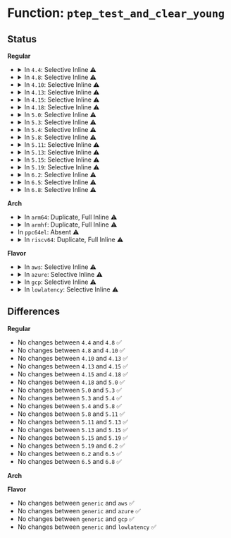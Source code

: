 # Function: <code>ptep_test_and_clear_young</code>

## Status
<b>Regular</b>
<ul>
<li>
<details>
<summary>In <code>4.4</code>: Selective Inline ⚠️</summary>

```c
int ptep_test_and_clear_young(struct vm_area_struct *vma, long unsigned int addr, pte_t *ptep);
```

**Collision:** Unique Global

**Inline:** Selective

**Transformation:** False

**Instances:**

```
In arch/x86/mm/pgtable.c (ffffffff81070fd0)
Location: arch/x86/mm/pgtable.c:447
Inline: True
Direct callers:
  - arch/x86/mm/pgtable.c:ptep_clear_flush_young
  - mm/page_idle.c:page_idle_clear_pte_refs_one
  - fs/proc/task_mmu.c:clear_refs_pte_range
```
**Symbols:**

```
ffffffff81070fd0-ffffffff81070ffb: ptep_test_and_clear_young (STB_GLOBAL)
```
</details>
</li>
<li>
<details>
<summary>In <code>4.8</code>: Selective Inline ⚠️</summary>

```c
int ptep_test_and_clear_young(struct vm_area_struct *vma, long unsigned int addr, pte_t *ptep);
```

**Collision:** Unique Global

**Inline:** Selective

**Transformation:** False

**Instances:**

```
In arch/x86/mm/pgtable.c (ffffffff81070f00)
Location: arch/x86/mm/pgtable.c:450
Inline: True
Direct callers:
  - arch/x86/mm/pgtable.c:ptep_clear_flush_young
  - mm/page_idle.c:page_idle_clear_pte_refs_one
  - fs/proc/task_mmu.c:clear_refs_pte_range
```
**Symbols:**

```
ffffffff81070f00-ffffffff81070f2a: ptep_test_and_clear_young (STB_GLOBAL)
```
</details>
</li>
<li>
<details>
<summary>In <code>4.10</code>: Selective Inline ⚠️</summary>

```c
int ptep_test_and_clear_young(struct vm_area_struct *vma, long unsigned int addr, pte_t *ptep);
```

**Collision:** Unique Global

**Inline:** Selective

**Transformation:** False

**Instances:**

```
In arch/x86/mm/pgtable.c (ffffffff81074a80)
Location: arch/x86/mm/pgtable.c:450
Inline: True
Direct callers:
  - arch/x86/mm/pgtable.c:ptep_clear_flush_young
  - mm/page_idle.c:page_idle_clear_pte_refs_one
  - fs/proc/task_mmu.c:clear_refs_pte_range
```
**Symbols:**

```
ffffffff81074a80-ffffffff81074aaa: ptep_test_and_clear_young (STB_GLOBAL)
```
</details>
</li>
<li>
<details>
<summary>In <code>4.13</code>: Selective Inline ⚠️</summary>

```c
int ptep_test_and_clear_young(struct vm_area_struct *vma, long unsigned int addr, pte_t *ptep);
```

**Collision:** Unique Global

**Inline:** Selective

**Transformation:** False

**Instances:**

```
In arch/x86/mm/pgtable.c (ffffffff81074010)
Location: arch/x86/mm/pgtable.c:480
Inline: True
Direct callers:
  - arch/x86/mm/pgtable.c:ptep_clear_flush_young
  - mm/page_idle.c:page_idle_clear_pte_refs_one
  - fs/proc/task_mmu.c:clear_refs_pte_range
```
**Symbols:**

```
ffffffff81074010-ffffffff8107403a: ptep_test_and_clear_young (STB_GLOBAL)
```
</details>
</li>
<li>
<details>
<summary>In <code>4.15</code>: Selective Inline ⚠️</summary>

```c
int ptep_test_and_clear_young(struct vm_area_struct *vma, long unsigned int addr, pte_t *ptep);
```

**Collision:** Unique Global

**Inline:** Selective

**Transformation:** False

**Instances:**

```
In arch/x86/mm/pgtable.c (ffffffff81079b25)
Location: arch/x86/mm/pgtable.c:480
Inline: True
Inline callers:
  - arch/x86/mm/pgtable.c:ptep_clear_flush_young
Direct callers:
  - mm/page_idle.c:page_idle_clear_pte_refs_one
  - fs/proc/task_mmu.c:clear_refs_pte_range
```
**Symbols:**

```
ffffffff81079a40-ffffffff81079a71: ptep_test_and_clear_young (STB_GLOBAL)
```
</details>
</li>
<li>
<details>
<summary>In <code>4.18</code>: Selective Inline ⚠️</summary>

```c
int ptep_test_and_clear_young(struct vm_area_struct *vma, long unsigned int addr, pte_t *ptep);
```

**Collision:** Unique Global

**Inline:** Selective

**Transformation:** False

**Instances:**

```
In arch/x86/mm/pgtable.c (ffffffff8107c6e5)
Location: arch/x86/mm/pgtable.c:485
Inline: True
Inline callers:
  - arch/x86/mm/pgtable.c:ptep_clear_flush_young
Direct callers:
  - mm/page_idle.c:page_idle_clear_pte_refs_one
  - fs/proc/task_mmu.c:clear_refs_pte_range
```
**Symbols:**

```
ffffffff8107c610-ffffffff8107c640: ptep_test_and_clear_young (STB_GLOBAL)
```
</details>
</li>
<li>
<details>
<summary>In <code>5.0</code>: Selective Inline ⚠️</summary>

```c
int ptep_test_and_clear_young(struct vm_area_struct *vma, long unsigned int addr, pte_t *ptep);
```

**Collision:** Unique Global

**Inline:** Selective

**Transformation:** False

**Instances:**

```
In arch/x86/mm/pgtable.c (ffffffff810830f5)
Location: arch/x86/mm/pgtable.c:551
Inline: True
Inline callers:
  - arch/x86/mm/pgtable.c:ptep_clear_flush_young
  - arch/x86/mm/pgtable.c:ptep_clear_flush_young
Direct callers:
  - mm/page_idle.c:page_idle_clear_pte_refs_one
  - fs/proc/task_mmu.c:clear_refs_pte_range
```
**Symbols:**

```
ffffffff81083020-ffffffff81083050: ptep_test_and_clear_young (STB_GLOBAL)
```
</details>
</li>
<li>
<details>
<summary>In <code>5.3</code>: Selective Inline ⚠️</summary>

```c
int ptep_test_and_clear_young(struct vm_area_struct *vma, long unsigned int addr, pte_t *ptep);
```

**Collision:** Unique Global

**Inline:** Selective

**Transformation:** False

**Instances:**

```
In arch/x86/mm/pgtable.c (ffffffff81086d65)
Location: arch/x86/mm/pgtable.c:538
Inline: True
Inline callers:
  - arch/x86/mm/pgtable.c:ptep_clear_flush_young
  - arch/x86/mm/pgtable.c:ptep_clear_flush_young
Direct callers:
  - mm/page_idle.c:page_idle_clear_pte_refs_one
  - fs/proc/task_mmu.c:clear_refs_pte_range
```
**Symbols:**

```
ffffffff81086c90-ffffffff81086cbf: ptep_test_and_clear_young (STB_GLOBAL)
```
</details>
</li>
<li>
<details>
<summary>In <code>5.4</code>: Selective Inline ⚠️</summary>

```c
int ptep_test_and_clear_young(struct vm_area_struct *vma, long unsigned int addr, pte_t *ptep);
```

**Collision:** Unique Global

**Inline:** Selective

**Transformation:** False

**Instances:**

```
In arch/x86/mm/pgtable.c (ffffffff81087a55)
Location: arch/x86/mm/pgtable.c:534
Inline: True
Inline callers:
  - arch/x86/mm/pgtable.c:ptep_clear_flush_young
  - arch/x86/mm/pgtable.c:ptep_clear_flush_young
Direct callers:
  - mm/page_idle.c:page_idle_clear_pte_refs_one
  - fs/proc/task_mmu.c:clear_refs_pte_range
```
**Symbols:**

```
ffffffff81087980-ffffffff810879af: ptep_test_and_clear_young (STB_GLOBAL)
```
</details>
</li>
<li>
<details>
<summary>In <code>5.8</code>: Selective Inline ⚠️</summary>

```c
int ptep_test_and_clear_young(struct vm_area_struct *vma, long unsigned int addr, pte_t *ptep);
```

**Collision:** Unique Global

**Inline:** Selective

**Transformation:** False

**Instances:**

```
In arch/x86/mm/pgtable.c (ffffffff81089e95)
Location: arch/x86/mm/pgtable.c:541
Inline: True
Inline callers:
  - arch/x86/mm/pgtable.c:ptep_clear_flush_young
  - arch/x86/mm/pgtable.c:ptep_clear_flush_young
Direct callers:
  - mm/page_idle.c:page_idle_clear_pte_refs_one
  - fs/proc/task_mmu.c:clear_refs_pte_range
```
**Symbols:**

```
ffffffff81089dc0-ffffffff81089def: ptep_test_and_clear_young (STB_GLOBAL)
```
</details>
</li>
<li>
<details>
<summary>In <code>5.11</code>: Selective Inline ⚠️</summary>

```c
int ptep_test_and_clear_young(struct vm_area_struct *vma, long unsigned int addr, pte_t *ptep);
```

**Collision:** Unique Global

**Inline:** Selective

**Transformation:** False

**Instances:**

```
In arch/x86/mm/pgtable.c (ffffffff8108a115)
Location: arch/x86/mm/pgtable.c:541
Inline: True
Inline callers:
  - arch/x86/mm/pgtable.c:ptep_clear_flush_young
  - arch/x86/mm/pgtable.c:ptep_clear_flush_young
Direct callers:
  - mm/page_idle.c:page_idle_clear_pte_refs_one
  - fs/proc/task_mmu.c:clear_refs_pte_range
```
**Symbols:**

```
ffffffff8108a040-ffffffff8108a06f: ptep_test_and_clear_young (STB_GLOBAL)
```
</details>
</li>
<li>
<details>
<summary>In <code>5.13</code>: Selective Inline ⚠️</summary>

```c
int ptep_test_and_clear_young(struct vm_area_struct *vma, long unsigned int addr, pte_t *ptep);
```

**Collision:** Unique Global

**Inline:** Selective

**Transformation:** False

**Instances:**

```
In arch/x86/mm/pgtable.c (ffffffff8108ad75)
Location: arch/x86/mm/pgtable.c:541
Inline: True
Inline callers:
  - arch/x86/mm/pgtable.c:ptep_clear_flush_young
  - arch/x86/mm/pgtable.c:ptep_clear_flush_young
Direct callers:
  - mm/page_idle.c:page_idle_clear_pte_refs_one
  - fs/proc/task_mmu.c:clear_refs_pte_range
```
**Symbols:**

```
ffffffff8108aca0-ffffffff8108accf: ptep_test_and_clear_young (STB_GLOBAL)
```
</details>
</li>
<li>
<details>
<summary>In <code>5.15</code>: Selective Inline ⚠️</summary>

```c
int ptep_test_and_clear_young(struct vm_area_struct *vma, long unsigned int addr, pte_t *ptep);
```

**Collision:** Unique Global

**Inline:** Selective

**Transformation:** False

**Instances:**

```
In arch/x86/mm/pgtable.c (ffffffff8109a315)
Location: arch/x86/mm/pgtable.c:541
Inline: True
Inline callers:
  - arch/x86/mm/pgtable.c:ptep_clear_flush_young
  - arch/x86/mm/pgtable.c:ptep_clear_flush_young
Direct callers:
  - mm/page_idle.c:page_idle_clear_pte_refs_one
  - fs/proc/task_mmu.c:clear_refs_pte_range
```
**Symbols:**

```
ffffffff8109a240-ffffffff8109a26f: ptep_test_and_clear_young (STB_GLOBAL)
```
</details>
</li>
<li>
<details>
<summary>In <code>5.19</code>: Selective Inline ⚠️</summary>

```c
int ptep_test_and_clear_young(struct vm_area_struct *vma, long unsigned int addr, pte_t *ptep);
```

**Collision:** Unique Global

**Inline:** Selective

**Transformation:** False

**Instances:**

```
In arch/x86/mm/pgtable.c (ffffffff810ad465)
Location: arch/x86/mm/pgtable.c:541
Inline: True
Inline callers:
  - arch/x86/mm/pgtable.c:ptep_clear_flush_young
  - arch/x86/mm/pgtable.c:ptep_clear_flush_young
Direct callers:
  - mm/page_idle.c:page_idle_clear_pte_refs_one
  - fs/proc/task_mmu.c:clear_refs_pte_range
```
**Symbols:**

```
ffffffff810ad380-ffffffff810ad3b5: ptep_test_and_clear_young (STB_GLOBAL)
```
</details>
</li>
<li>
<details>
<summary>In <code>6.2</code>: Selective Inline ⚠️</summary>

```c
int ptep_test_and_clear_young(struct vm_area_struct *vma, long unsigned int addr, pte_t *ptep);
```

**Collision:** Unique Global

**Inline:** Selective

**Transformation:** False

**Instances:**

```
In arch/x86/mm/pgtable.c (ffffffff810c7595)
Location: arch/x86/mm/pgtable.c:545
Inline: True
Inline callers:
  - arch/x86/mm/pgtable.c:ptep_clear_flush_young
  - arch/x86/mm/pgtable.c:ptep_clear_flush_young
Direct callers:
  - mm/vmscan.c:lru_gen_look_around
  - mm/vmscan.c:walk_pte_range
  - mm/page_idle.c:page_idle_clear_pte_refs_one
  - fs/proc/task_mmu.c:clear_refs_pte_range
```
**Symbols:**

```
ffffffff810c7480-ffffffff810c74b5: ptep_test_and_clear_young (STB_GLOBAL)
```
</details>
</li>
<li>
<details>
<summary>In <code>6.5</code>: Selective Inline ⚠️</summary>

```c
int ptep_test_and_clear_young(struct vm_area_struct *vma, long unsigned int addr, pte_t *ptep);
```

**Collision:** Unique Global

**Inline:** Selective

**Transformation:** False

**Instances:**

```
In arch/x86/mm/pgtable.c (ffffffff810cace5)
Location: arch/x86/mm/pgtable.c:545
Inline: True
Inline callers:
  - arch/x86/mm/pgtable.c:ptep_clear_flush_young
  - arch/x86/mm/pgtable.c:ptep_clear_flush_young
Direct callers:
  - mm/vmscan.c:lru_gen_look_around
  - mm/vmscan.c:walk_pte_range
  - mm/page_idle.c:page_idle_clear_pte_refs_one
  - fs/proc/task_mmu.c:clear_refs_pte_range
```
**Symbols:**

```
ffffffff810cabd0-ffffffff810cac05: ptep_test_and_clear_young (STB_GLOBAL)
```
</details>
</li>
<li>
<details>
<summary>In <code>6.8</code>: Selective Inline ⚠️</summary>

```c
int ptep_test_and_clear_young(struct vm_area_struct *vma, long unsigned int addr, pte_t *ptep);
```

**Collision:** Unique Global

**Inline:** Selective

**Transformation:** False

**Instances:**

```
In arch/x86/mm/pgtable.c (ffffffff810d3235)
Location: arch/x86/mm/pgtable.c:557
Inline: True
Inline callers:
  - arch/x86/mm/pgtable.c:ptep_clear_flush_young
  - arch/x86/mm/pgtable.c:ptep_clear_flush_young
Direct callers:
  - mm/vmscan.c:lru_gen_look_around
  - mm/vmscan.c:walk_pte_range
  - mm/page_idle.c:page_idle_clear_pte_refs_one
  - fs/proc/task_mmu.c:clear_refs_pte_range
```
**Symbols:**

```
ffffffff810d3120-ffffffff810d3155: ptep_test_and_clear_young (STB_GLOBAL)
```
</details>
</li>
</ul>
<b>Arch</b>
<ul>
<li>
<details>
<summary>In <code>arm64</code>: Duplicate, Full Inline ⚠️</summary>

**Collision:** Static Duplication

**Inline:** Full

**Transformation:** False

**Instances:**

```
In mm/pgtable-generic.c (ffff8000103080b4)
Location: arch/arm64/include/asm/pgtable.h:718
Inline: True
Inline callers:
  - mm/pgtable-generic.c:pmdp_clear_flush_young
```
```
In mm/rmap.c (ffff800010309d28)
Location: arch/arm64/include/asm/pgtable.h:718
Inline: True
Inline callers:
  - mm/rmap.c:try_to_unmap_one
  - mm/rmap.c:page_referenced_one
```
```
In mm/page_idle.c (ffff8000103795d4)
Location: arch/arm64/include/asm/pgtable.h:718
Inline: True
Inline callers:
  - mm/page_idle.c:page_idle_clear_pte_refs_one
  - mm/page_idle.c:page_idle_clear_pte_refs_one
```
```
In fs/proc/task_mmu.c (ffff80001043aa10)
Location: arch/arm64/include/asm/pgtable.h:718
Inline: True
Inline callers:
  - fs/proc/task_mmu.c:clear_refs_pte_range
  - fs/proc/task_mmu.c:clear_refs_pte_range
```
</details>
</li>
<li>
<details>
<summary>In <code>armhf</code>: Duplicate, Full Inline ⚠️</summary>

**Collision:** Static Duplication

**Inline:** Full

**Transformation:** False

**Instances:**

```
In mm/pgtable-generic.c (c0525540)
Location: include/asm-generic/pgtable.h:62
Inline: True
Inline callers:
  - mm/pgtable-generic.c:ptep_clear_flush_young
```
```
In mm/page_idle.c (c05643fc)
Location: include/asm-generic/pgtable.h:62
Inline: True
Inline callers:
  - mm/page_idle.c:page_idle_clear_pte_refs_one
```
```
In fs/proc/task_mmu.c (c0600428)
Location: include/asm-generic/pgtable.h:62
Inline: True
Inline callers:
  - fs/proc/task_mmu.c:clear_refs_pte_range
```
</details>
</li>
<li>
In <code>ppc64el</code>: Absent ⚠️
</li>
<li>
<details>
<summary>In <code>riscv64</code>: Duplicate, Full Inline ⚠️</summary>

**Collision:** Static Duplication

**Inline:** Full

**Transformation:** False

**Instances:**

```
In mm/rmap.c (ffffffe000213cfe)
Location: arch/riscv/include/asm/pgtable.h:370
Inline: True
Inline callers:
  - mm/rmap.c:try_to_unmap_one
  - mm/rmap.c:page_referenced_one
```
```
In mm/page_idle.c (ffffffe000250776)
Location: arch/riscv/include/asm/pgtable.h:370
Inline: True
Inline callers:
  - mm/page_idle.c:page_idle_clear_pte_refs_one
```
```
In fs/proc/task_mmu.c (ffffffe0002d22b4)
Location: arch/riscv/include/asm/pgtable.h:370
Inline: True
Inline callers:
  - fs/proc/task_mmu.c:clear_refs_pte_range
```
</details>
</li>
</ul>
<b>Flavor</b>
<ul>
<li>
<details>
<summary>In <code>aws</code>: Selective Inline ⚠️</summary>

```c
int ptep_test_and_clear_young(struct vm_area_struct *vma, long unsigned int addr, pte_t *ptep);
```

**Collision:** Unique Global

**Inline:** Selective

**Transformation:** False

**Instances:**

```
In arch/x86/mm/pgtable.c (ffffffff81086a55)
Location: arch/x86/mm/pgtable.c:534
Inline: True
Inline callers:
  - arch/x86/mm/pgtable.c:ptep_clear_flush_young
  - arch/x86/mm/pgtable.c:ptep_clear_flush_young
Direct callers:
  - mm/page_idle.c:page_idle_clear_pte_refs_one
  - fs/proc/task_mmu.c:clear_refs_pte_range
```
**Symbols:**

```
ffffffff81086980-ffffffff810869af: ptep_test_and_clear_young (STB_GLOBAL)
```
</details>
</li>
<li>
<details>
<summary>In <code>azure</code>: Selective Inline ⚠️</summary>

```c
int ptep_test_and_clear_young(struct vm_area_struct *vma, long unsigned int addr, pte_t *ptep);
```

**Collision:** Unique Global

**Inline:** Selective

**Transformation:** False

**Instances:**

```
In arch/x86/mm/pgtable.c (ffffffff810756e5)
Location: arch/x86/mm/pgtable.c:534
Inline: True
Inline callers:
  - arch/x86/mm/pgtable.c:ptep_clear_flush_young
  - arch/x86/mm/pgtable.c:ptep_clear_flush_young
Direct callers:
  - mm/page_idle.c:page_idle_clear_pte_refs_one
  - fs/proc/task_mmu.c:clear_refs_pte_range
```
**Symbols:**

```
ffffffff81075610-ffffffff8107563f: ptep_test_and_clear_young (STB_GLOBAL)
```
</details>
</li>
<li>
<details>
<summary>In <code>gcp</code>: Selective Inline ⚠️</summary>

```c
int ptep_test_and_clear_young(struct vm_area_struct *vma, long unsigned int addr, pte_t *ptep);
```

**Collision:** Unique Global

**Inline:** Selective

**Transformation:** False

**Instances:**

```
In arch/x86/mm/pgtable.c (ffffffff81086a05)
Location: arch/x86/mm/pgtable.c:534
Inline: True
Inline callers:
  - arch/x86/mm/pgtable.c:ptep_clear_flush_young
  - arch/x86/mm/pgtable.c:ptep_clear_flush_young
Direct callers:
  - mm/page_idle.c:page_idle_clear_pte_refs_one
  - fs/proc/task_mmu.c:clear_refs_pte_range
```
**Symbols:**

```
ffffffff81086930-ffffffff8108695f: ptep_test_and_clear_young (STB_GLOBAL)
```
</details>
</li>
<li>
<details>
<summary>In <code>lowlatency</code>: Selective Inline ⚠️</summary>

```c
int ptep_test_and_clear_young(struct vm_area_struct *vma, long unsigned int addr, pte_t *ptep);
```

**Collision:** Unique Global

**Inline:** Selective

**Transformation:** False

**Instances:**

```
In arch/x86/mm/pgtable.c (ffffffff81088b35)
Location: arch/x86/mm/pgtable.c:534
Inline: True
Inline callers:
  - arch/x86/mm/pgtable.c:ptep_clear_flush_young
  - arch/x86/mm/pgtable.c:ptep_clear_flush_young
Direct callers:
  - mm/page_idle.c:page_idle_clear_pte_refs_one
  - fs/proc/task_mmu.c:clear_refs_pte_range
```
**Symbols:**

```
ffffffff81088a60-ffffffff81088a8f: ptep_test_and_clear_young (STB_GLOBAL)
```
</details>
</li>
</ul>

## Differences
<b>Regular</b>
<ul>
<li>
No changes between <code>4.4</code> and <code>4.8</code> ✅
</li>
<li>
No changes between <code>4.8</code> and <code>4.10</code> ✅
</li>
<li>
No changes between <code>4.10</code> and <code>4.13</code> ✅
</li>
<li>
No changes between <code>4.13</code> and <code>4.15</code> ✅
</li>
<li>
No changes between <code>4.15</code> and <code>4.18</code> ✅
</li>
<li>
No changes between <code>4.18</code> and <code>5.0</code> ✅
</li>
<li>
No changes between <code>5.0</code> and <code>5.3</code> ✅
</li>
<li>
No changes between <code>5.3</code> and <code>5.4</code> ✅
</li>
<li>
No changes between <code>5.4</code> and <code>5.8</code> ✅
</li>
<li>
No changes between <code>5.8</code> and <code>5.11</code> ✅
</li>
<li>
No changes between <code>5.11</code> and <code>5.13</code> ✅
</li>
<li>
No changes between <code>5.13</code> and <code>5.15</code> ✅
</li>
<li>
No changes between <code>5.15</code> and <code>5.19</code> ✅
</li>
<li>
No changes between <code>5.19</code> and <code>6.2</code> ✅
</li>
<li>
No changes between <code>6.2</code> and <code>6.5</code> ✅
</li>
<li>
No changes between <code>6.5</code> and <code>6.8</code> ✅
</li>
</ul>
<b>Arch</b>
<ul>
</ul>
<b>Flavor</b>
<ul>
<li>
No changes between <code>generic</code> and <code>aws</code> ✅
</li>
<li>
No changes between <code>generic</code> and <code>azure</code> ✅
</li>
<li>
No changes between <code>generic</code> and <code>gcp</code> ✅
</li>
<li>
No changes between <code>generic</code> and <code>lowlatency</code> ✅
</li>
</ul>
